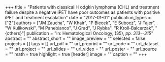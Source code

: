 +++
title = "Patients with classical H odgkin lymphoma (CHL) and treatment failure despite a negative iPET have poor outcomes as patients with positive iPET and treatment escalation"
date = "2017-01-01"
publication_types = ["2"]
authors = ["JM Zaucha", "W Khair", "P Biecek", "E Subocz", "J Tajer", "W Kulikowski", "M Panebianco", "J Grad", "J Rybka", "R Kroll-Balcerzak", "{others}"]
publication = "In: Hematological Oncology, (35), _pp. 313--315_"
abstract = ""
abstract_short = ""
image_preview = ""
selected = false
projects = []
tags = []
url_pdf = ""
url_preprint = ""
url_code = ""
url_dataset = ""
url_project = ""
url_slides = ""
url_video = ""
url_poster = ""
url_source = ""
math = true
highlight = true
[header]
image = ""
caption = ""
+++
